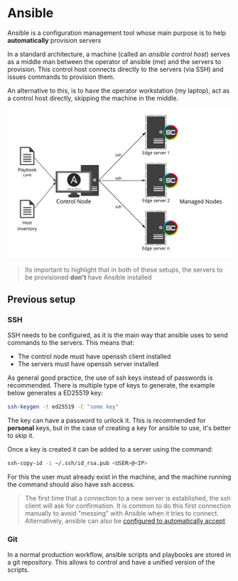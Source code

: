 # Ansible


Ansible is a configuration management tool whose main purpose is to help **automatically** provision servers

In a standard architecture, a machine (called an *ansible control host*) serves as a middle man between the operator of ansible (me) and the servers to provision. This control host connects directly to the servers (via SSH) and issues commands to provision them. 

An alternative to this, is to have the operator workstation (my laptop), act as a control host directly, skipping the machine in the middle. 

![](./img/ansible1.jpg)

> Its important to highlight that in both of these setups, the servers to be provisioned **don't** have Ansible installed


## Previous setup

### SSH

SSH needs to be configured, as it is the main way that ansible uses to send commands to the servers. This means that:

- The control node must have openssh client installed
- The servers must have openssh server installed

As general good practice, the use of ssh keys instead of passwords is recommended. There is multiple type of keys to generate, the example below generates a ED25519 key: 

```bash
ssh-keygen -t ed25519 -C "some key"
```

The key can have a password to unlock it. This is recommended for **personal** keys, but in the case of creating a key for ansible to use, it's better to skip it. 

Once a key is created it can be added to a server using the command:

```bash
ssh-copy-id -i ~/.ssh/id_rsa.pub <USER>@<IP>
```

For this the user must already exist in the machine, and the machine running the command should also have ssh access. 

> The first time that a connection to a new server is established, the ssh client will ask for confirmation. It is common to do this first connection manually to avoid "messing" with Ansible when it tries to connect. Alternatively, ansible can also be [configured to automatically accept](https://stackoverflow.com/questions/32297456/how-to-ignore-ansible-ssh-authenticity-checking)

### Git

In a normal production workflow, ansible scripts and playbooks are stored in a git repository. This allows to control and have a unified version of the scripts.